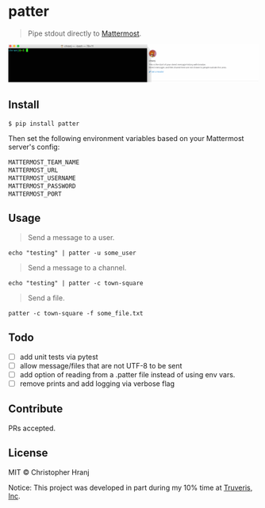 # patter

> Pipe stdout directly to [Mattermost](https://mattermost.com/).

![patter demo](https://github.com/Brodan/patter/blob/master/demo.gif)

## Install

```
$ pip install patter
```

Then set the following environment variables based on your Mattermost server's config:
```
MATTERMOST_TEAM_NAME
MATTERMOST_URL
MATTERMOST_USERNAME
MATTERMOST_PASSWORD
MATTERMOST_PORT
```

## Usage

> Send a message to a user.
```
echo "testing" | patter -u some_user
```

> Send a message to a channel.
```
echo "testing" | patter -c town-square
```

> Send a file.
```
patter -c town-square -f some_file.txt
```

## Todo
- [ ] add unit tests via pytest
- [ ] allow message/files that are not UTF-8 to be sent
- [ ] add option of reading from a .patter file instead of using env vars.
- [ ] remove prints and add logging via verbose flag

## Contribute

PRs accepted.

## License

MIT © Christopher Hranj

Notice: This project was developed in part during my 10% time at [Truveris, Inc](https://www.truveris.com/).
